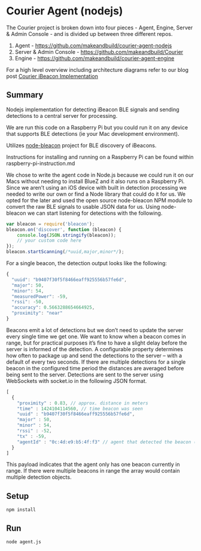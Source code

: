 # Courier Agent (nodejs)
The Courier project is broken down into four pieces - Agent, Engine, Server & Admin Console - and is divided up between three different repos.

1. Agent - https://github.com/makeandbuild/courier-agent-nodejs
2. Server & Admin Console - https://github.com/makeandbuild/Courier
3. Engine - https://github.com/makeandbuild/courier-agent-engine

For a high level overview including architecture diagrams refer to our blog post [Courier iBeacon Implementation](http://makeandbuild.com/blog/post/courier-ibeacon-implementation)

## Summary

Nodejs implementation for detecting iBeacon BLE signals and sending detections to a central server for processing.

We are run this code on a Raspberry Pi but you could run it on any device that supports BLE detections (ie your Mac development environment).

Utilizes [node-bleacon](https://github.com/sandeepmistry/node-bleacon) project for BLE discovery of iBeacons.  

Instructions for installing and running on a Raspberry Pi can be found within raspberry-pi-instruction.md

We chose to write the agent code in Node.js because we could run it on our Macs without needing to install BlueZ and it also runs on a Raspberry Pi.  Since we aren’t using an iOS device with built in detection processing we needed to write our own or find a Node library that could do it for us.  We opted for the later and used the open source node-bleacon NPM module to convert the raw BLE signals to usable JSON data for us.  Using node-bleacon we can start listening for detections with the following. 

```javascript
var bleacon = require('bleacon');
bleacon.on('discover', function (bleacon) {
    console.log(JSON.stringify(bleacon));
    // your custom code here
});
bleacon.startScanning(/*uuid,major,minor*/);
```

For a single beacon, the detection output looks like the following: 

```javascript
{
  "uuid": "b9407f30f5f8466eaff925556b57fe6d",
  "major": 50,
  "minor": 54,
  "measuredPower": -59,
  "rssi": -50,
  "accuracy": 0.5663288654664925,
  "proximity": "near"
}
```

Beacons emit a lot of detections but we don’t need to update the server every single time we get one.  We want to know when a beacon comes in range, but for practical purposes it’s fine to have a slight delay before the server is informed of the detection.  A configurable property determines how often to package up and send the detections to the server – with a default of every two seconds.  If there are multiple detections for a single beacon in the configured time period the distances are averaged before being sent to the server.  Detections are sent to the server using WebSockets with socket.io in the following JSON format.

```javascript
[
  {
    "proximity" : 0.83, // approx. distance in meters
    "time" : 1424104114560, // time beacon was seen
    "uuid" : "b9407f30f5f8466eaff925556b57fe6d",
    "major" : 50,
    "minor" : 54,
    "rssi" : -52,
    "tx" : -59,
    "agentId" : "0c:4d:e9:b5:4f:f3" // agent that detected the beacon (defaults to its mac address)
  }
]
```

This payload indicates that the agent only has one beacon currently in range.  If there were multiple beacons in range the array would contain multiple detection objects.

## Setup

```
npm install
```

## Run
```
node agent.js
```

